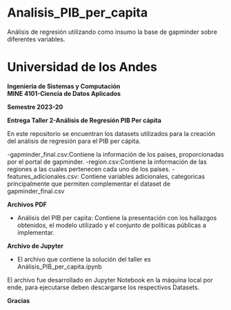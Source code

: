 # Analisis_PIB_per_capita
Análisis de regresión utilizando como insumo la base de gapminder sobre diferentes variables.

# Universidad de los Andes
**Ingenieria de Sistemas y Computación** <br>
**MINE 4101-Ciencia de Datos Aplicados**

**Semestre 2023-20**

**Entrega Taller 2-Análisis de Regresión PIB Per cápita**

En este repositorio se encuentran los datasets utilizados para la creación del análisis de regresión para el PIB per cápita.

-gapminder_final.csv:Contiene la información de los países, proporcionadas por el portal de gapminder.
-region.csv:Contiene la información de las regiones a las cuales pertenecen cada uno de los países.
-features_adicionales.csv: Contiene variables adicionales, categoricas principalmente que permiten complementar el dataset de gapminder_final.csv

**Archivos PDF**

- Análisis del PIB per capita: Contiene la presentación con los hallazgos obtenidos, el modelo utilizado y el conjunto de políticas públicas a implementar.

**Archivo de Jupyter**

- El archivo que contiene la solución del taller es Análisis_PIB_per_capita.ipynb

El archivo fue desarrollado en Jupyter Notebook en la máquina local por ende, para ejecutarse deben descargarse los respectivos Datasets.

**Gracias**

